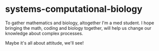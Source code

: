 # systems-computational-biology
To gather mathematics and biology, altogether
I'm a med student.
I hope bringing the math, coding and biology together, will help us change our knowledge about complex processes.

Maybe it's all about attitude, we'll see!
